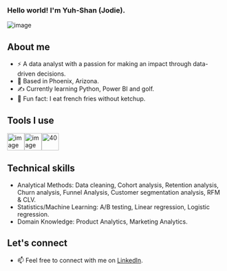 ### Hello world! I'm Yuh-Shan (Jodie).
![image](https://user-images.githubusercontent.com/74038190/213760705-0d5bf320-4f43-4352-b74b-0889ae726bf7.gif)

## About me
- ⚡ A data analyst with a passion for making an impact through data-driven decisions.
- 🌵 Based in Phoenix, Arizona.
- ✍️ Currently learning Python, Power BI and golf.
- 🍟 Fun fact: I eat french fries without ketchup.

## Tools I use
 <img src="https://github.com/jodiechang/jodiechang/assets/137368915/fa256886-ae57-4b64-9536-4d3a2da5cd87" width="40" height="40" alt="image"><img src="https://github.com/jodiechang/jodiechang/assets/137368915/225b7ed5-9124-45d8-b19c-ffab4d23b062" width="40" height="40" alt="image"><img src="https://github.com/jodiechang/jodiechang/assets/137368915/71ed93f2-7454-4d61-aa2d-4de229b9fc32" width="40" height="40" alt="40">

## Technical skills
- Analytical Methods: Data cleaning, Cohort analysis, Retention analysis, Churn analysis, Funnel Analysis, Customer segmentation analysis, RFM & CLV.
- Statistics/Machine Learning: A/B testing, Linear regression, Logistic regression.
- Domain Knowledge: Product Analytics, Marketing Analytics.


## Let's connect
- 📫 Feel free to connect with me on [LinkedIn](https://www.linkedin.com/in/jodiechangtw).
